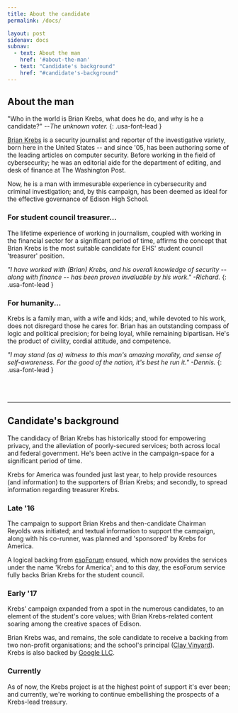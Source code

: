 ```yaml
---
title: About the candidate
permalink: /docs/

layout: post
sidenav: docs
subnav:
  - text: About the man
    href: '#about-the-man'
  - text: "Candidate's background"
    href: "#candidate's-background"
---
```


## About the man
"Who in the world is Brian Krebs, what does he do, and why is he a candidate?" --*The unknown voter.*
{: .usa-font-lead }

[Brian Krebs](https://krebsonsecurity.com) is a security journalist and reporter of the investigative variety, born here in the United States -- and since '05, has been authoring some of the leading articles on computer security. Before working in the field of cybersecurity; he was an editorial aide for the department of editing, and desk of finance at The Washington Post.

Now, he is a man with immesurable experience in cybersecurity and criminal investigation; and, by this campaign, has been deemed as ideal for the effective governance of Edison High School.

### For student council treasurer...
The lifetime experience of working in journalism, coupled with working in the financial sector for a significant period of time, affirms the concept that Brian Krebs is the most suitable candidate for EHS' student council 'treasurer' position.

*"I have worked with (Brian) Krebs, and his overall knowledge of security -- along with finance -- has been proven invaluable by his work." -Richard.*
{: .usa-font-lead }

### For humanity...
Krebs is a family man, with a wife and kids; and, while devoted to his work, does not disregard those he cares for. Brian has an outstanding compass of logic and political precision; for being loyal, while remaining bipartisan. He's the product of civility, cordial attitude, and competence.

*"I may stand (as a) witness to this man's amazing morality, and sense of self-awareness. For the good of the nation, it's best he run it." -Dennis.*
{: .usa-font-lead }

<hr style="margin-top: 4rem;">

## Candidate's background
The candidacy of Brian Krebs has historically stood for empowering privacy, and the alleviation of poorly-secured services; both across local and federal government. He's been active in the campaign-space for a significant period of time.

Krebs for America was founded just last year, to help provide resources (and information) to the supporters of Brian Krebs; and secondly, to spread information regarding treasurer Krebs.

### Late '16
The campaign to support Brian Krebs and then-candidate Chairman Reyolds was initiated; and textual information to support the campaign, along with his co-runner, was planned and 'sponsored' by Krebs for America.

A logical backing from [esoForum](https://esotalk.net) ensued, which now provides the services under the name 'Krebs for America'; and to this day, the esoForum service fully backs Brian Krebs for the student council.

### Early '17
Krebs' campaign expanded from a spot in the numerous candidates, to an element of the student's core values; with Brian Krebs-related content soaring among the creative spaces of Edison.

Brian Krebs was, and remains, the sole candidate to receive a backing from two non-profit organisations; and the school's principal ([Clay Vinyard](https://twitter.com/clayvinyard)). Krebs is also backed by [Google LLC](https://www.google.com/about/our-company/).

### Currently
As of now, the Krebs project is at the highest point of support it's ever been; and currently, we're working to continue embellishing the prospects of a Krebs-lead treasury.
